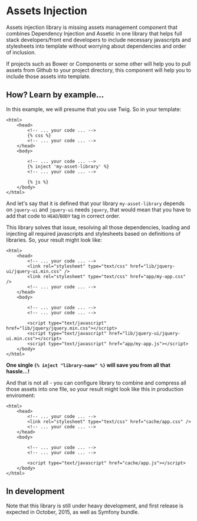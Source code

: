 # Assets Injection

Assets injection library is missing assets management component that combines Dependency Injection and Assetic in
one library that helps full stack developers/front end developers to include necessary javascripts and stylesheets
into template without worrying about dependencies and order of inclusion.

If projects such as Bower or Components or some other will help you to pull assets from Github to your project directory,
this component will help you to include those assets into template.

## How? Learn by example...

In this example, we will presume that you use Twig. So in your template:

    <html>
        <head>
            <!-- ... your code ... -->
            {% css %}
            <!-- ... your code ... -->
        </head>
        <body>
        
            <!-- ... your code ... -->
            {% inject 'my-asset-library' %}
            <!-- ... your code ... -->
            
            {% js %}
        </body>
    </html>
    
And let's say that it is defined that your library `my-asset-library` depends on `jquery-ui` and `jquery-ui` needs `jquery`,
that would mean that you have to add that code to `HEAD`/`BODY` tag in correct order.

This library solves that issue, resolving all those dependencies, loading and injecting all required javascripts and stylesheets
based on definitions of libraries. So, your result might look like:

    <html>
        <head>
            <!-- ... your code ... -->
            <link rel="stylesheet" type="text/css" href="lib/jquery-ui/jquery-ui.min.css" />
            <link rel="stylesheet" type="text/css" href="app/my-app.css" />
            <!-- ... your code ... -->
        </head>
        <body>
        
            <!-- ... your code ... -->
            <!-- ... your code ... -->
            
            <script type="text/javascript" href="lib/jquery/jquery.min.css"></script>
            <script type="text/javascript" href="lib/jquery-ui/jquery-ui.min.css"></script>
            <script type="text/javascript" href="app/my-app.js"></script>
        </body>
    </html>
    
**One single `{% inject "library-name" %}` will save you from all that hassle...!**

And that is not all - you can configure library to combine and compress all those assets into one file, so your result 
might look like this in production enviroment:

    <html>
        <head>
            <!-- ... your code ... -->
            <link rel="stylesheet" type="text/css" href="cache/app.css" />
            <!-- ... your code ... -->
        </head>
        <body>
        
            <!-- ... your code ... -->
            <!-- ... your code ... -->
            
            <script type="text/javascript" href="cache/app.js"></script>
        </body>
    </html>


## In development 

Note that this library is still under heavy development, and first release is expected in October, 2015, as well as 
Symfony bundle.





